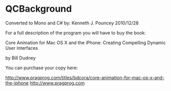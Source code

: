 QCBackground
============

Converted to Mono and C# by:  Kenneth J. Pouncey 2010/12/28

For a full description of the program you will have to buy the book:

Core Animation for Mac OS X and the iPhone: Creating Compelling Dynamic User Interfaces

by Bill Dudney

You can purchase your copy here:

http://www.pragprog.com/titles/bdcora/core-animation-for-mac-os-x-and-the-iphone
http://www.pragprog.com
